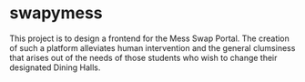 # swapymess
This project is to design a frontend for the Mess Swap Portal. The creation of such a platform alleviates human intervention and the general clumsiness that arises out of the needs of those students who wish to change their designated Dining Halls.
